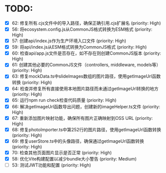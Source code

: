 # TODO:

- [x] 62: 修复所有.cjs文件中的导入路径，确保正确引用.cjs扩展名 (priority: High)
- [x] 56: 将ecosystem.config.js从CommonJS格式转换为ESM格式 (priority: High)
- [x] 57: 创建api/index.js作为生产环境入口文件 (priority: High)
- [x] 59: 将api/index.js从ESM格式转换为CommonJS格式 (priority: High)
- [x] 60: 检查api/app.js文件是否存在，如不存在则创建CommonJS版本 (priority: High)
- [x] 61: 创建其他必要的CommonJS文件（controllers, middleware, models等） (priority: High)
- [x] 63: 修复mockData.ts中slideImages数组的图片路径，使用getImageUrl函数转换 (priority: High)
- [x] 64: 检查并修复所有直接使用本地图片路径而未通过getImageUrl转换的地方 (priority: High)
- [x] 65: 运行npm run check检查代码质量 (priority: High)
- [x] 66: 解决getImageUrl函数导出问题，创建新的imageHelper.ts文件 (priority: High)
- [x] 67: 重新添加图片映射功能，确保所有图片正确映射到OSS URL (priority: High)
- [x] 68: 修复photoImporter.ts中第252行的图片路径，使用getImageUrl函数转换 (priority: High)
- [x] 69: 修复userStore.ts中的头像路径，确保通过getImageUrl函数转换 (priority: High)
- [x] 70: 检查其他页面图片显示是否正常 (priority: High)
- [x] 58: 优化Vite构建配置以减少bundle大小警告 (priority: Medium)
- [ ] 53: 测试JWT功能和配置 (priority: High)
